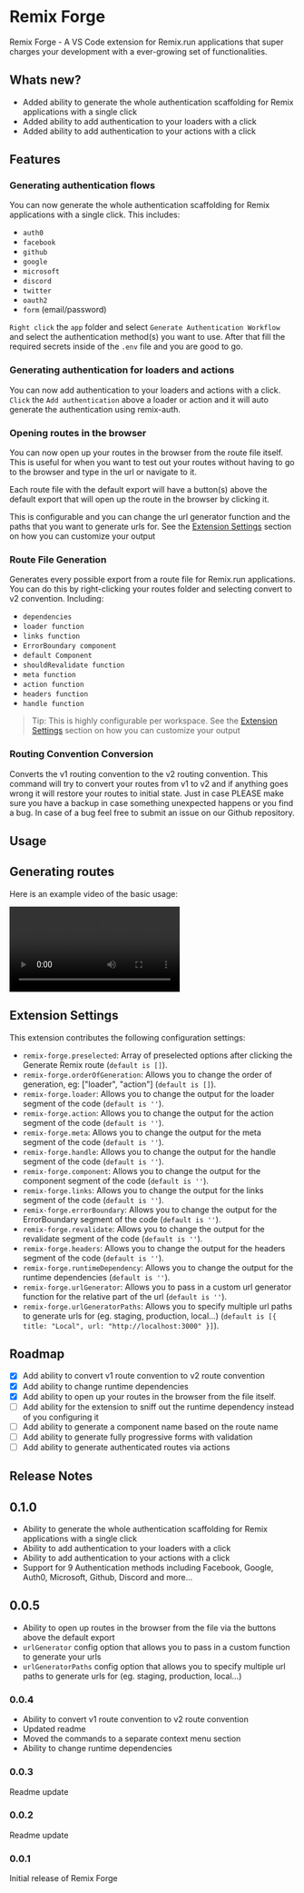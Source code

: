 # Remix Forge

Remix Forge - A VS Code extension for Remix.run applications that super charges your development with a ever-growing set of functionalities.

## Whats new?
- Added ability to generate the whole authentication scaffolding for Remix applications with a single click
- Added ability to add authentication to your loaders with a click
- Added ability to add authentication to your actions with a click

## Features

### Generating authentication flows
You can now generate the whole authentication scaffolding for Remix applications with a single click. This includes:
- `auth0`
- `facebook`
- `github`
- `google`
- `microsoft`
- `discord`
- `twitter`
- `oauth2`
- `form` (email/password)

`Right click` the `app` folder and select `Generate Authentication Workflow` and select the authentication method(s) you want to use. 
After that fill the required secrets inside of the `.env` file and you are good to go.

### Generating authentication for loaders and actions
You can now add authentication to your loaders and actions with a click.
`Click` the `Add authentication` above a loader or action and it will auto generate the authentication using remix-auth.

### Opening routes in the browser
You can now open up your routes in the browser from the route file itself. This is useful for when you want to test out your routes without having to go to the browser and type in the url or navigate to it.

Each route file with the default export will have a button(s) above the default export that will open up the route in the browser by clicking it.

This is configurable and you can change the url generator function and the paths that you want to generate urls for. See the [Extension Settings](#extension-settings) section on how you can customize your output

### Route File Generation
Generates every possible export from a route file for Remix.run applications. You can do this by right-clicking your routes folder and selecting convert to v2 convention.
Including:
- `dependencies`
- `loader function`
- `links function`
- `ErrorBoundary component`
- `default Component`
- `shouldRevalidate function`
- `meta function`
- `action function`
- `headers function`
- `handle function`
 

> Tip: This is highly configurable per workspace. See the [Extension Settings](#extension-settings) section on how you can customize your output

### Routing Convention Conversion

Converts the v1 routing convention to the v2 routing convention.
This command will try to convert your routes from v1 to v2 and if anything goes wrong it will restore your routes to initial state. 
Just in case PLEASE make sure you have a backup in case something unexpected happens or you find a bug. In case of a bug
feel free to submit an issue on our Github repository.

## Usage


## Generating routes
Here is an example video of the basic usage:

<video src="https://raw.githubusercontent.com/Code-Forge-Net/Remix-Forge/main/basic-demo.mp4" controls="controls" style="max-width: 730px;">
</video>

## Extension Settings 

This extension contributes the following configuration settings:

* `remix-forge.preselected`: Array of preselected options after clicking the Generate Remix route (`default is []`).
* `remix-forge.orderOfGeneration`: Allows you to change the order of generation, eg: ["loader", "action"] (`default is []`).
* `remix-forge.loader`: Allows you to change the output for the loader segment of the code (`default is ''`).
* `remix-forge.action`: Allows you to change the output for the action segment of the code (`default is ''`).
* `remix-forge.meta`: Allows you to change the output for the meta segment of the code (`default is ''`).
* `remix-forge.handle`: Allows you to change the output for the handle segment of the code (`default is ''`).
* `remix-forge.component`: Allows you to change the output for the component segment of the code (`default is ''`).
* `remix-forge.links`: Allows you to change the output for the links segment of the code (`default is ''`).
* `remix-forge.errorBoundary`: Allows you to change the output for the ErrorBoundary segment of the code (`default is ''`).
* `remix-forge.revalidate`: Allows you to change the output for the revalidate segment of the code (`default is ''`).
* `remix-forge.headers`: Allows you to change the output for the headers segment of the code (`default is ''`).
* `remix-forge.runtimeDependency`: Allows you to change the output for the runtime dependencies (`default is ''`).
* `remix-forge.urlGenerator`: Allows you to pass in a custom url generator function for the relative part of the url (`default is ''`).
* `remix-forge.urlGeneratorPaths`: Allows you to specify multiple url paths to generate urls for (eg. staging, production, local...) (`default is [{ title: "Local", url: "http://localhost:3000" }]`).

## Roadmap

- [x] Add ability to convert v1 route convention to v2 route convention
- [x] Add ability to change runtime dependencies
- [x] Add ability to open up your routes in the browser from the file itself.
- [ ] Add ability for the extension to sniff out the runtime dependency instead of you configuring it
- [ ] Add ability to generate a component name based on the route name
- [ ] Add ability to generate fully progressive forms with validation
- [ ] Add ability to generate authenticated routes via actions

## Release Notes 

## 0.1.0 
- Ability to generate the whole authentication scaffolding for Remix applications with a single click
- Ability to add authentication to your loaders with a click
- Ability to add authentication to your actions with a click
- Support for 9 Authentication methods including Facebook, Google, Auth0, Microsoft, Github, Discord and more...

##  0.0.5

- Ability to open up routes in the browser from the file via the buttons above the default export
- `urlGenerator` config option that allows you to pass in a custom function to generate your urls
- `urlGeneratorPaths` config option that allows you to specify multiple url paths to generate urls for (eg. staging, production, local...)

### 0.0.4

- Ability to convert v1 route convention to v2 route convention
- Updated readme
- Moved the commands to a separate context menu section
- Ability to change runtime dependencies

### 0.0.3

Readme update

### 0.0.2

Readme update

### 0.0.1

Initial release of Remix Forge
 


 

  
